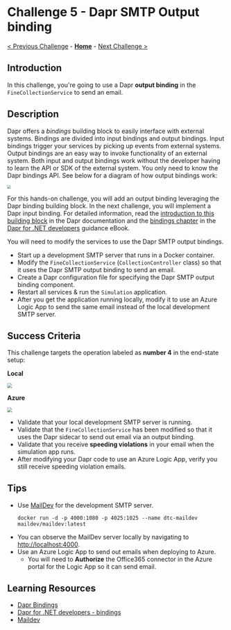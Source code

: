 # Challenge 5 - Dapr SMTP Output binding

[< Previous Challenge](./Challenge-04.md) - **[Home](../README.md)** - [Next Challenge >](./Challenge-06.md)

## Introduction

In this challenge, you're going to use a Dapr **output binding** in the `FineCollectionService` to send an email.

## Description

Dapr offers a _bindings_ building block to easily interface with external systems. Bindings are divided into input bindings and output bindings. Input bindings trigger your services by picking up events from external systems. Output bindings are an easy way to invoke functionality of an external system. Both input and output bindings work without the developer having to learn the API or SDK of the external system. You only need to know the Dapr bindings API. See below for a diagram of how output bindings work:

<img src="../images/Challenge-05/output-binding.png" style="zoom: 50%;" />

For this hands-on challenge, you will add an output binding leveraging the Dapr binding building block. In the next challenge, you will implement a Dapr input binding. For detailed information, read the [introduction to this building block](https://docs.dapr.io/developing-applications/building-blocks/bindings/) in the Dapr documentation and the [bindings chapter](https://docs.microsoft.com/dotnet/architecture/dapr-for-net-developers/bindings) in the [Dapr for .NET developers](https://docs.microsoft.com/dotnet/architecture/dapr-for-net-developers/) guidance eBook.

You will need to modify the services to use the Dapr SMTP output bindings.

- Start up a development SMTP server that runs in a Docker container.
- Modify the `FineCollectionService` (`CollectionController` class) so that it uses the Dapr SMTP output binding to send an email.
- Create a Dapr configuration file for specifying the Dapr SMTP output binding component.
- Restart all services & run the `Simulation` application.
- After you get the application running locally, modify it to use an Azure Logic App to send the same email instead of the local development SMTP server.

## Success Criteria

This challenge targets the operation labeled as **number 4** in the end-state setup:

**Local**

<img src="../images/Challenge-05/output-binding-operation.png" style="zoom: 67%;" />

**Azure**

<img src="../images/Challenge-05/output-binding-operation-azure.png" style="zoom: 67%;" />

- Validate that your local development SMTP server is running.
- Validate that the `FineCollectionService` has been modified so that it uses the Dapr sidecar to send out email via an output binding.
- Validate that you receive **speeding violations** in your email when the simulation app runs.
- After modifying your Dapr code to use an Azure Logic App, verify you still receive speeding violation emails.

## Tips

- Use [MailDev](https://github.com/maildev/maildev) for the development SMTP server.
  ```shell
  docker run -d -p 4000:1080 -p 4025:1025 --name dtc-maildev maildev/maildev:latest
  ```
- You can observe the MailDev server locally by navigating to [http://localhost:4000](http://localhost:4000).
- Use an Azure Logic App to send out emails when deploying to Azure.
  - You will need to **Authorize** the Office365 connector in the Azure portal for the Logic App so it can send email.

## Learning Resources

- [Dapr Bindings](https://docs.dapr.io/developing-applications/building-blocks/bindings/)
- [Dapr for .NET developers - bindings](https://docs.microsoft.com/dotnet/architecture/dapr-for-net-developers/bindings)
- [Maildev](https://github.com/maildev/maildev)
